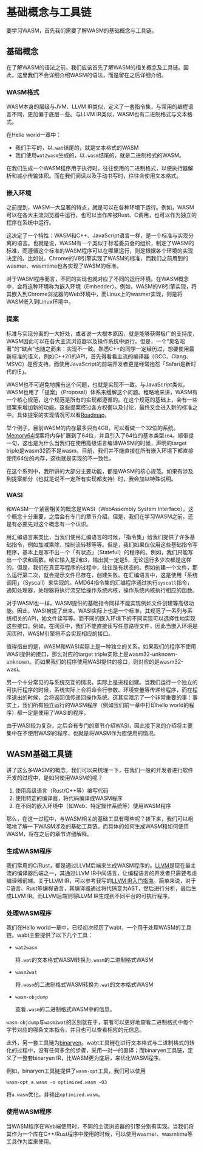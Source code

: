 # 基础概念与工具链

要学习WASM，首先我们需要了解WASM的基础概念与工具链。

## 基础概念

在了解WASM的语法之前，我们应该首先了解WASM的相关概念及工具链。因此，这里我们不会详细介绍WASM的语法，而是留在之后详细介绍。

### WASM格式

WASM本身的层级与JVM、LLVM IR类似，定义了一套指令集，与常用的编程语言不同，更加偏于底层一些。与LLVM IR类似，WASM也有二进制格式与文本格式。

在Hello world一章中：

* 我们手写的，以`.wat`结尾的，就是文本格式的WASM
* 我们使用`wat2wasm`生成的，以`.wasm`结尾的，就是二进制格式的WASM。

在我们生成一个WASM程序用于执行时，往往使用的二进制格式，以便执行器解析和减小传输体积。而在我们阅读以及手动书写时，往往会使用文本格式。

### 嵌入环境

之前提到，WASM一大显著的特点，就是可以在各种环境下运行。例如，WASM可以在各大主流浏览器中运行，也可以当作库被Rust、C调用，也可以作为独立的程序在系统中运行。

这决定了一个特性：WASM和C++、JavaScript语言一样，是一个标准与实现分离的语言。也就是说，WASM有一个类似于标准委员会的组织，制定了WASM的标准，而遵循这个标准的WASM程序可以在哪里运行，则是根据各个环境的实现决定的。比如说，Chrome的V8引擎实现了WASM的标准，而我们之前用到的wasmer、wasmtime也各实现了WASM的标准。

对于WASM程序而言，不同的实现也就对应了不同的运行环境。在WASM概念中，会将这种环境称为嵌入环境（Embedder）。例如，WASM的V8引擎实现，将其嵌入到Chrome浏览器的Web环境中，而Linux上的wasmer实现，则是将WASM嵌入到Linux环境中。

### 提案

标准与实现分离的一大好处，或者说一大根本原因，就是能够获得极广的支持度，WASM因此可以在各大主流浏览器以及操作系统中运行。但是，一个“臭名昭著”的“缺点”也随之而来：实现不一致。熟悉C++的同学一定经历过，想要使用最新标准的语义，例如C++20的API，首先得看看主流的编译器（GCC、Clang、MSVC）是否支持。而使用JavaScript的前端开发者更是经常抱怨「Safari是新时代的IE」。

WASM也不可避免地拥有这个问题，也就是实现不一致。与JavaScript类似，WASM也用了「提案」（Proposal）体系来缓解这个问题。粗略地来讲，WASM有一个核心规范，这个规范是所有的实现都遵循的。在这个规范的基础上，会有一些提案来增加新的功能。这些提案经过各方权衡以及讨论，最终又会进入新的标准之中。具体提案的实现情况可以看[Roadmap](https://webassembly.org/roadmap/)。

举个例子，目前WASM的内存最多只有4GB，可以看做一个32位的系统。[Memory64](https://github.com/WebAssembly/memory64/blob/main/proposals/memory64/Overview.md)提案将内存扩展到了64位，并且引入了64位的基本类型`i64`。顺带提一句，这也是为什么当我们在使用高级语言编译WASM的时候，声明的target triple是wasm32而不是wasm。目前，我们并不能直接在所有嵌入环境下都直接使用64位的内存，这也就是实现的不一致性。

在这个系列中，我所讲的大部分主要功能，都是WASM的核心规范。如果有涉及到提案部分（也就是说不一定所有实现都支持）时，我会加以特殊说明。

### WASI

和WASM一个紧密相关的概念是WASI（WebAssembly System Interface）。这个概念十分重要，之后会有专门的章节介绍。但是，我们在学习WASM之前，还是有必要先对这个概念有一个认识。

用汇编语言来类比，当我们使用汇编语言的时候，「指令集」给我们提供了许多基础指令，例如加减乘除、控制流转移等等。但是，我们如果仅仅用这些基础指令写程序，基本上是写不出一个「有状态」（Stateful）的程序的。例如，我们只能写出一个求和函数，给它输入是2和3，输出就一定是5，无论运行多少次都是这样的。但是，我们在真正写程序的过程中，往往是有状态的。例如创建一个文件，那么运行第二次，就会提示文件已存在，创建失败。在汇编语言中，这是使用「系统调用」（Syscall）来实现的。AMD64指令集的汇编程序通过执行`syscall`指令，通知处理器，处理器将执行流交给操作系统内核，操作系统内核执行相应的函数。

对于WASM也一样，WASM提供的基础指令同样不能实现例如文件创建等高级功能。因此，WASI被提了出来。WASI实际上也是一个标准，其规范了一系列与系统相关的API，如文件读写等。而不同的嵌入环境下的不同实现可以选择性地实现这些接口。例如，在网页中，我们不能直接读写任意路径文件，因此当嵌入环境是网页时，WASM引擎将不会实现相应的接口。

值得指出的是，WASM和WASI实际上是一种独立的关系。如果我们的程序不使用WASI提供的接口，那么对应的target triple实际上是wasm32-unknown-unknown。而如果我们的程序使用WASI提供的接口，则对应的是wasm32-wasi。

另一个十分常见的与系统交互的情况，实际上是进程创建。当我们运行一个独立的可执行程序的时候，系统实际上会将命令行参数、环境变量等传递给程序，而在程序退出的时候，会将返回值传递回操作系统。这其实暗示了一个非常重要的事：事实上，我们所有独立运行的WASM程序（例如我们前一章中打印hello world的程序）都一定是使用了WASI的程序。

由于WASI较为复杂，之后会有专门的章节介绍WASI，因此接下来的介绍将主要集中在不使用WASI的程序，也就是将WASM作为库使用的情况。

## WASM基础工具链

讲了这么多WASM的概念，我们可以来梳理一下，在我们一般的开发者进行软件开发的过程中，是如何使用WASM的呢？

1. 使用高级语言（Rust/C++等）编写代码
2. 使用特定的编译器，将代码编译成WASM程序
3. 在不同的嵌入环境中（如Web、特定操作系统等）使用WASM程序

那么，在这一过程中，与WASM相关的基础工具有哪些呢？接下来，我们可以粗略地了解一下WASM涉及的基础工具链。而具体的如何生成WASM和如何使用WASM，将在之后的章节详细解释。

### 生成WASM程序

我们常用的C/Rust，都是通过LLVM后端来生成WASM程序的。[LLVM](https://www.llvm.org)是现在最主流的编译器后端之一，其通过LLVM IR中间语言，让编程语言的开发者只需要考虑编译器前端。关于LLVM IR，可以参考我写的[LLVM IR入门指南](https://github.com/Evian-Zhang/llvm-ir-tutorial)。简单来说，对于C语言、Rust等编程语言，其编译器通过将代码变为AST，然后进行分析，最后生成LLVM IR。而LLVM后端则将LLVM IR生成到不同平台的可执行程序。

### 处理WASM程序

我们在Hello world一章中，已经初次经历了wabt，一个用于处理WASM的工具链。wabt主要提供了以下几个工具：

* `wat2wasm`

  将`.wat`的文本格式WASM转换为`.wasm`的二进制格式WASM
* `wasm2wat`

  将`.wasm`的二进制格式WASM转换为`.wat`的文本格式WASM
* `wasm-objdump`

  查看`.wasm`的二进制格式WASM中的信息。

`wasm-objdump`与`wasm2wat`的区别就在于，前者可以更好地查看二进制格式中每个字节对应的哪条文本指令，并且也可以查看相应的元信息。

此外，另一套工具链为[binaryen](https://github.com/WebAssembly/binaryen)。wabt工具链在进行文本格式与二进制格式的转化的过程中，没有任何多余的步骤，采用一对一的直译；而binaryen工具链，定义了一整套binaryen IR，比WASM更为底层，来优化WASM程序。

例如，binaryen工具链提供了`wasm-opt`工具，我们可以使用

```shell
wasm-opt a.wasm -o optimized.wasm -O3
```

将`a.wasm`优化，并输出`optimized.wasm`。

### 使用WASM程序

当WASM程序在Web端使用时，不同的主流浏览器的引擎分别有实现。当我们将其作为一个库在C++/Rust程序中使用的时候，可以使用wasmer、wasmtime等工具作为库来使用。
